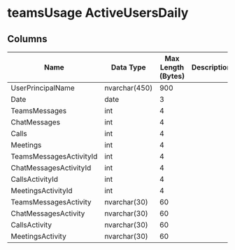 
# teamsUsage ActiveUsersDaily

## <a name="#columns"></a>Columns

| Name | Data Type | Max Length (Bytes) | Description |
|---|---|---|---|
| UserPrincipalName | nvarchar(450) | 900 | 
| Date | date | 3 |
| TeamsMessages | int | 4 |
| ChatMessages | int | 4 |
| Calls | int | 4 |
| Meetings | int | 4 |
| TeamsMessagesActivityId | int | 4 |
| ChatMessagesActivityId | int | 4 |
| CallsActivityId | int | 4 |
| MeetingsActivityId | int | 4 |
| TeamsMessagesActivity | nvarchar(30) | 60 |
| ChatMessagesActivity | nvarchar(30) | 60 |
| CallsActivity | nvarchar(30) | 60 |
| MeetingsActivity | nvarchar(30) | 60 |

